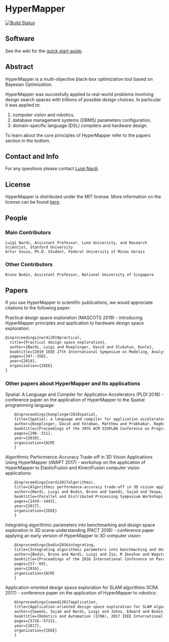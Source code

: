 # HyperMapper

[![Build Status](https://travis-ci.com/luinardi/hypermapper.svg?token=M6zvmm9MfYxcXMHzHgk7&branch=travis)](https://travis-ci.com/luinardi/hypermapper)

## Software
See the wiki for the [quick start guide](https://github.com/luinardi/hypermapper/wiki).

## Abstract
HyperMapper is a multi-objective black-box optimization tool based on Bayesian Optimization. 

HyperMapper was succesfully applied to real-world problems involving design search spaces with trillions of possible design choices. In particular it was applied to: 
1) computer vision and robotics,
2) database management systems (DBMS) parameters configuration, 
3) domain-specific language (DSL) compilers and hardware design. 

To learn about the core principles of HyperMapper refer to the papers section in the bottom. 

## Contact and Info
For any questions please contact [Luigi Nardi](lnardi@stanford.edu).

## License
HyperMapper is distributed under the MIT license. More information on the license can be found [here](https://github.com/luinardi/hypermapper/blob/master/LICENSE).

## People
### Main Contributors
    Luigi Nardi, Assistant Professor, Lund University, and Research Scientist, Stanford University
    Artur Souza, Ph.D. Student, Federal University of Minas Gerais
### Other Contributors    
    Bruno Bodin, Assistant Professor, National University of Singapore 

## Papers
If you use HyperMapper in scientific publications, we would appreciate citations to the following paper: 

Practical design space exploration (MASCOTS 2019) - introducing HyperMapper principles and application to hardware design space exploration: 
```latex
@inproceedings{nardi2019practical,
  title={Practical design space exploration},
  author={Nardi, Luigi and Koeplinger, David and Olukotun, Kunle},
  booktitle={2019 IEEE 27th International Symposium on Modeling, Analysis, and Simulation of Computer and Telecommunication Systems (MASCOTS)},
  pages={347--358},
  year={2019},
  organization={IEEE}
}
```

### Other papers about HyperMapper and its applications 

Spatial: A Language and Compiler for Application Accelerators (PLDI 2018) - conference paper on the application of HyperMapper to the Spatial programming language:
```latex
    @inproceedings{koeplinger2018spatial,
    title={Spatial: a language and compiler for application accelerators},
    author={Koeplinger, David and Feldman, Matthew and Prabhakar, Raghu and Zhang, Yaqi and Hadjis, Stefan and Fiszel, Ruben and Zhao, Tian and Nardi, Luigi and Pedram, Ardavan and Kozyrakis, Christos and others},
    booktitle={Proceedings of the 39th ACM SIGPLAN Conference on Programming Language Design and Implementation},
    pages={296--311},
    year={2018},
    organization={ACM}
    }
```

Algorithmic Performance-Accuracy Trade-off in 3D Vision Applications Using HyperMapper (iWAPT 2017) - workshop on the application of HyperMapper to ElasticFusion and KinectFusion computer vision applications:
```latex
    @inproceedings{nardi2017algorithmic,
    title={Algorithmic performance-accuracy trade-off in 3D vision applications using hypermapper},
    author={Nardi, Luigi and Bodin, Bruno and Saeedi, Sajad and Vespa, Emanuele and Davison, Andrew J and Kelly, Paul HJ},
    booktitle={Parallel and Distributed Processing Symposium Workshops (IPDPSW), 2017 IEEE International},
    pages={1434--1443},
    year={2017},
    organization={IEEE}
    }
```

Integrating algorithmic parameters into benchmarking and design space exploration in 3D scene understanding (PACT 2016) -  conference paper applying an early version of HyperMapper to 3D computer vision:
```latex
    @inproceedings{bodin2016integrating,
    title={Integrating algorithmic parameters into benchmarking and design space exploration in 3D scene understanding},
    author={Bodin, Bruno and Nardi, Luigi and Zia, M Zeeshan and Wagstaff, Harry and Sreekar Shenoy, Govind and Emani, Murali and Mawer, John and Kotselidis, Christos and Nisbet, Andy and Lujan, Mikel and others},
    booktitle={Proceedings of the 2016 International Conference on Parallel Architectures and Compilation},
    pages={57--69},
    year={2016},
    organization={ACM}
    }
```

Application-oriented design space exploration for SLAM algorithms (ICRA 2017) - conference paper on the application of HyperMapper to robotics: 
```latex
    @inproceedings{saeedi2017application,
    title={Application-oriented design space exploration for SLAM algorithms},
    author={Saeedi, Sajad and Nardi, Luigi and Johns, Edward and Bodin, Bruno and Kelly, Paul HJ and Davison, Andrew J},
    booktitle={Robotics and Automation (ICRA), 2017 IEEE International Conference on},
    pages={5716--5723},
    year={2017},
    organization={IEEE}
    }
```
